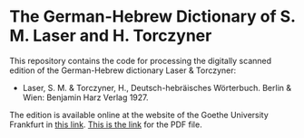 # The German-Hebrew Dictionary of S. M. Laser and H. Torczyner

This repository contains the code for processing the digitally scanned edition of the German-Hebrew dictionary Laser & Torczyner:

- Laser, S. M. & Torczyner, H., Deutsch-hebräisches Wörterbuch. Berlin & Wien: Benjamin Harz Verlag 1927.

The edition is available online at the website of the Goethe University Frankfurt in [this link](http://sammlungen.ub.uni-frankfurt.de/freimann/urn/urn:nbn:de:hebis:30:1-143737). [This is the link](http://sammlungen.ub.uni-frankfurt.de/download/pdf/6126049?name=Deutsch-hebr%C3%A4isches%20W%C3%B6rterbuch) for the PDF file.
